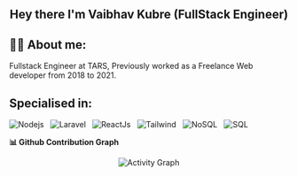 <h2 align="center">
  Hey there I'm Vaibhav Kubre (FullStack Engineer) 
</h2>

## 👦🏽 About me:

<p>
Fullstack Engineer at TARS, Previously worked as a Freelance Web developer from 2018 to 2021.
</p>

<h2>Specialised in:</h2>

![Nodejs](https://img.shields.io/badge/🚀_Backend-NodeJS-3C873A) &nbsp;
![Laravel](https://img.shields.io/badge/🚀_Backend-Laravel-fb503b) &nbsp;
![ReactJs](https://img.shields.io/badge/⭐_Frontend-ReactJS-61dafb) &nbsp;
![Tailwind](https://img.shields.io/badge/⭐_Frontend-Tailwind-7c7ef2) &nbsp;
![NoSQL](https://img.shields.io/badge/💎_Database-MongoDB-3FA037) &nbsp;
![SQL](https://img.shields.io/badge/💎_Database-MySQL-F29111) &nbsp;

<summary><b>📊 Github Contribution Graph</b></summary>
<p align="center"<a href="#"><img alt="Activity Graph" src="https://activity-graph.herokuapp.com/graph?username=kubre&bg_color=0D1117&color=e05397&line=e05397&point=FFFFFF&hide_border=true&" /></a></p>
<br>
